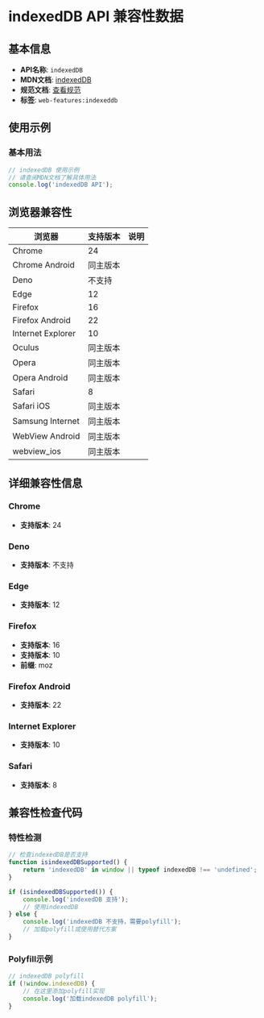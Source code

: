 # indexedDB API 兼容性数据

## 基本信息

- **API名称**: `indexedDB`
- **MDN文档**: [indexedDB](https://developer.mozilla.org/docs/Web/API/Window/indexedDB)
- **规范文档**: [查看规范](https://w3c.github.io/IndexedDB/#dom-windoworworkerglobalscope-indexeddb)
- **标签**: `web-features:indexeddb`

## 使用示例

### 基本用法

```javascript
// indexedDB 使用示例
// 请查阅MDN文档了解具体用法
console.log('indexedDB API');
```

## 浏览器兼容性

| 浏览器 | 支持版本 | 说明 |
|--------|----------|------|
| Chrome | 24 |  |
| Chrome Android | 同主版本 |  |
| Deno | 不支持 |  |
| Edge | 12 |  |
| Firefox | 16 |  |
| Firefox Android | 22 |  |
| Internet Explorer | 10 |  |
| Oculus | 同主版本 |  |
| Opera | 同主版本 |  |
| Opera Android | 同主版本 |  |
| Safari | 8 |  |
| Safari iOS | 同主版本 |  |
| Samsung Internet | 同主版本 |  |
| WebView Android | 同主版本 |  |
| webview_ios | 同主版本 |  |

## 详细兼容性信息

### Chrome

- **支持版本**: 24

### Deno

- **支持版本**: 不支持

### Edge

- **支持版本**: 12

### Firefox

- **支持版本**: 16
- **支持版本**: 10
- **前缀**: moz

### Firefox Android

- **支持版本**: 22

### Internet Explorer

- **支持版本**: 10

### Safari

- **支持版本**: 8

## 兼容性检查代码

### 特性检测

```javascript
// 检查indexedDB是否支持
function isindexedDBSupported() {
    return 'indexedDB' in window || typeof indexedDB !== 'undefined';
}

if (isindexedDBSupported()) {
    console.log('indexedDB 支持');
    // 使用indexedDB
} else {
    console.log('indexedDB 不支持，需要polyfill');
    // 加载polyfill或使用替代方案
}
```

### Polyfill示例

```javascript
// indexedDB polyfill
if (!window.indexedDB) {
    // 在这里添加polyfill实现
    console.log('加载indexedDB polyfill');
}
```

